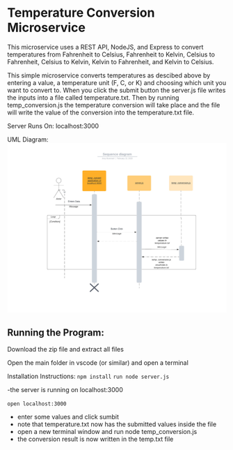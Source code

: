 # Temperature Conversion Microservice

This microservice uses a REST API, NodeJS, and Express to convert temperatures from Fahrenheit to Celsius, Fahrenheit to Kelvin, Celsius to Fahrenheit, Celsius to Kelvin, Kelvin to Fahrenheit, and Kelvin to Celsius.

This simple microservice converts temperatures as descibed above by entering a value, a temperature unit (F, C, or K) and choosing which unit you want to convert to.  When you click the submit button the server.js file writes the inputs into a file called temperature.txt. Then by running temp_conversion.js the temperature conversion will take place and the file will write the value of the conversion into the temperature.txt file.  

Server Runs On: localhost:3000

UML Diagram:
![image](/public/diagram.jpeg)

## Running the Program:

Download the zip file and extract all files

Open the main folder in vscode (or similar) and open a terminal

Installation Instructions: 
`npm install`
`run node server.js`

-the server is running on localhost:3000

`open localhost:3000`

- enter some values and click sumbit
- note that temperature.txt now has the submitted values inside the file
- open a new terminal window and run node temp_conversion.js
- the conversion result is now written in the temp.txt file



